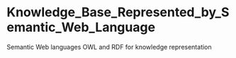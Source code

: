# Knowledge_Base_Represented_by_Semantic_Web_Language
Semantic Web languages OWL and RDF for knowledge representation
